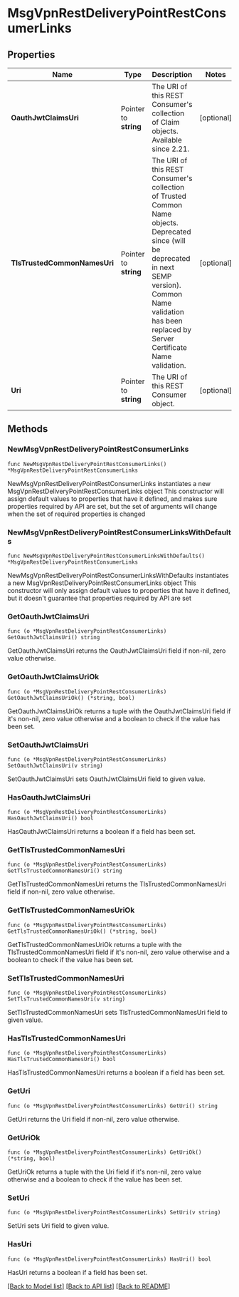 # MsgVpnRestDeliveryPointRestConsumerLinks

## Properties

Name | Type | Description | Notes
------------ | ------------- | ------------- | -------------
**OauthJwtClaimsUri** | Pointer to **string** | The URI of this REST Consumer&#39;s collection of Claim objects. Available since 2.21. | [optional] 
**TlsTrustedCommonNamesUri** | Pointer to **string** | The URI of this REST Consumer&#39;s collection of Trusted Common Name objects. Deprecated since (will be deprecated in next SEMP version). Common Name validation has been replaced by Server Certificate Name validation. | [optional] 
**Uri** | Pointer to **string** | The URI of this REST Consumer object. | [optional] 

## Methods

### NewMsgVpnRestDeliveryPointRestConsumerLinks

`func NewMsgVpnRestDeliveryPointRestConsumerLinks() *MsgVpnRestDeliveryPointRestConsumerLinks`

NewMsgVpnRestDeliveryPointRestConsumerLinks instantiates a new MsgVpnRestDeliveryPointRestConsumerLinks object
This constructor will assign default values to properties that have it defined,
and makes sure properties required by API are set, but the set of arguments
will change when the set of required properties is changed

### NewMsgVpnRestDeliveryPointRestConsumerLinksWithDefaults

`func NewMsgVpnRestDeliveryPointRestConsumerLinksWithDefaults() *MsgVpnRestDeliveryPointRestConsumerLinks`

NewMsgVpnRestDeliveryPointRestConsumerLinksWithDefaults instantiates a new MsgVpnRestDeliveryPointRestConsumerLinks object
This constructor will only assign default values to properties that have it defined,
but it doesn't guarantee that properties required by API are set

### GetOauthJwtClaimsUri

`func (o *MsgVpnRestDeliveryPointRestConsumerLinks) GetOauthJwtClaimsUri() string`

GetOauthJwtClaimsUri returns the OauthJwtClaimsUri field if non-nil, zero value otherwise.

### GetOauthJwtClaimsUriOk

`func (o *MsgVpnRestDeliveryPointRestConsumerLinks) GetOauthJwtClaimsUriOk() (*string, bool)`

GetOauthJwtClaimsUriOk returns a tuple with the OauthJwtClaimsUri field if it's non-nil, zero value otherwise
and a boolean to check if the value has been set.

### SetOauthJwtClaimsUri

`func (o *MsgVpnRestDeliveryPointRestConsumerLinks) SetOauthJwtClaimsUri(v string)`

SetOauthJwtClaimsUri sets OauthJwtClaimsUri field to given value.

### HasOauthJwtClaimsUri

`func (o *MsgVpnRestDeliveryPointRestConsumerLinks) HasOauthJwtClaimsUri() bool`

HasOauthJwtClaimsUri returns a boolean if a field has been set.

### GetTlsTrustedCommonNamesUri

`func (o *MsgVpnRestDeliveryPointRestConsumerLinks) GetTlsTrustedCommonNamesUri() string`

GetTlsTrustedCommonNamesUri returns the TlsTrustedCommonNamesUri field if non-nil, zero value otherwise.

### GetTlsTrustedCommonNamesUriOk

`func (o *MsgVpnRestDeliveryPointRestConsumerLinks) GetTlsTrustedCommonNamesUriOk() (*string, bool)`

GetTlsTrustedCommonNamesUriOk returns a tuple with the TlsTrustedCommonNamesUri field if it's non-nil, zero value otherwise
and a boolean to check if the value has been set.

### SetTlsTrustedCommonNamesUri

`func (o *MsgVpnRestDeliveryPointRestConsumerLinks) SetTlsTrustedCommonNamesUri(v string)`

SetTlsTrustedCommonNamesUri sets TlsTrustedCommonNamesUri field to given value.

### HasTlsTrustedCommonNamesUri

`func (o *MsgVpnRestDeliveryPointRestConsumerLinks) HasTlsTrustedCommonNamesUri() bool`

HasTlsTrustedCommonNamesUri returns a boolean if a field has been set.

### GetUri

`func (o *MsgVpnRestDeliveryPointRestConsumerLinks) GetUri() string`

GetUri returns the Uri field if non-nil, zero value otherwise.

### GetUriOk

`func (o *MsgVpnRestDeliveryPointRestConsumerLinks) GetUriOk() (*string, bool)`

GetUriOk returns a tuple with the Uri field if it's non-nil, zero value otherwise
and a boolean to check if the value has been set.

### SetUri

`func (o *MsgVpnRestDeliveryPointRestConsumerLinks) SetUri(v string)`

SetUri sets Uri field to given value.

### HasUri

`func (o *MsgVpnRestDeliveryPointRestConsumerLinks) HasUri() bool`

HasUri returns a boolean if a field has been set.


[[Back to Model list]](../README.md#documentation-for-models) [[Back to API list]](../README.md#documentation-for-api-endpoints) [[Back to README]](../README.md)


